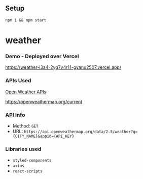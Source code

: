 

## Setup

```
npm i && npm start
```
# weather


### Demo - Deployed over Vercel
https://weather-i3a4-2yg7v4r11-gyanu2507.vercel.app/

### APIs Used
[Open Weather APIs](https://openweathermap.org/)

https://openweathermap.org/current

### API Info
* Method: `GET`
* URL: `https://api.openweathermap.org/data/2.5/weather?q={CITY_NAME}&appid={API_KEY}`


### Libraries used
* `styled-components`
* `axios`
* `react-scripts`

